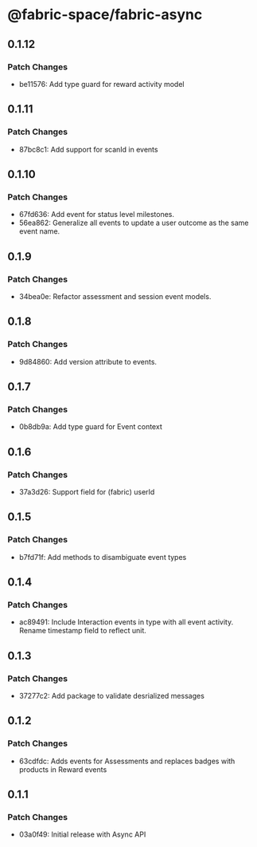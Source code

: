 # @fabric-space/fabric-async

## 0.1.12

### Patch Changes

- be11576: Add type guard for reward activity model

## 0.1.11

### Patch Changes

- 87bc8c1: Add support for scanId in events

## 0.1.10

### Patch Changes

- 67fd636: Add event for status level milestones.
- 56ea862: Generalize all events to update a user outcome as the same event name.

## 0.1.9

### Patch Changes

- 34bea0e: Refactor assessment and session event models.

## 0.1.8

### Patch Changes

- 9d84860: Add version attribute to events.

## 0.1.7

### Patch Changes

- 0b8db9a: Add type guard for Event context

## 0.1.6

### Patch Changes

- 37a3d26: Support field for (fabric) userId

## 0.1.5

### Patch Changes

- b7fd71f: Add methods to disambiguate event types

## 0.1.4

### Patch Changes

- ac89491: Include Interaction events in type with all event activity.
  Rename timestamp field to reflect unit.

## 0.1.3

### Patch Changes

- 37277c2: Add package to validate desrialized messages

## 0.1.2

### Patch Changes

- 63cdfdc: Adds events for Assessments and replaces badges with products in Reward events

## 0.1.1

### Patch Changes

- 03a0f49: Initial release with Async API
